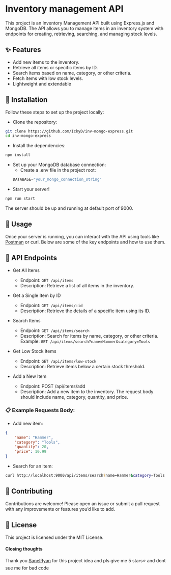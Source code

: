 # Inventory management API

This project is an Inventory Management API built using Express.js and MongoDB. The API allows you to manage items in an inventory system with endpoints for creating, retrieving, searching, and managing stock levels.

## ✨ Features
- Add new items to the inventory.
- Retrieve all items or specific items by ID.
- Search items based on name, category, or other criteria.
- Fetch items with low stock levels.
- Lightweight and extendable

## 🚀 Installation
Follow these steps to set up the project locally:

- Clone the repository:
```bash
git clone https://github.com/IckyD/inv-mongo-express.git
cd inv-mongo-express
```

- Install the dependencies:
```bash
npm install
```

- Set up your MongoDB database connection:
    - Create a .env file in the project root:
    ```python
    DATABASE="your_mongo_connection_string"
    ```
- Start your server!
```bash
npm run start
```
The server should be up and running at default port of 9000.

## 📖 Usage
Once your server is running, you can interact with the API using tools like [Postman](https://www.postman.com/downloads/) or curl. Below are some of the key endpoints and how to use them.

## 🔑 API Endpoints
- Get All Items

    - Endpoint: `GET /api/items`
    - Description: Retrieve a list of all items in the inventory.
- Get a Single Item by ID

    - Endpoint: `GET /api/items/:id`
    - Description: Retrieve the details of a specific item using its ID.
- Search Items

    - Endpoint: `GET /api/items/search`
    - Description: Search for items by name, category, or other criteria. Example: `GET /api/items/search?name=Hammer&category=Tools`
- Get Low Stock Items

    - Endpoint: `GET /api/items/low-stock`
    - Description: Retrieve items below a certain stock threshold.
- Add a New Item

    - Endpoint: POST /api/items/add
    - Description: Add a new item to the inventory. The request body should include name, category, quantity, and price.

### 📋 Example Requests Body:
- Add new item:
```json
{
    "name": "Hammer",
    "category": "Tools",
    "quantity": 20,
    "price": 10.99
}
```

- Search for an item:
```bash
curl http://localhost:9000/api/items/search?name=Hammer&category=Tools
```

## 🤝 Contributing
Contributions are welcome! Please open an issue or submit a pull request with any improvements or features you’d like to add.

## 📄 License
This project is licensed under the MIT License.

#### Closing thoughts
Thank you [SanelRyan](https://github.com/SanelRyan/) for this project idea and pls give me 5 stars⭐ and dont sue me for bad code
